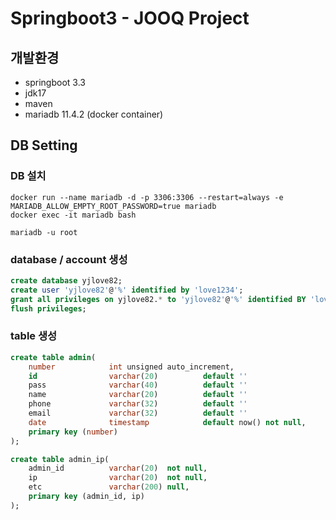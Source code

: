 # Springboot3 - JOOQ Project
## 개발환경
- springboot 3.3
- jdk17
- maven
- mariadb 11.4.2 (docker container)

## DB Setting
### DB 설치
```shell
docker run --name mariadb -d -p 3306:3306 --restart=always -e MARIADB_ALLOW_EMPTY_ROOT_PASSWORD=true mariadb
docker exec -it mariadb bash

mariadb -u root
```
### database / account 생성
```sql
create database yjlove82;
create user 'yjlove82'@'%' identified by 'love1234';
grant all privileges on yjlove82.* to 'yjlove82'@'%' identified BY 'love1234';
flush privileges;
```

### table 생성
```sql
create table admin(
    number            int unsigned auto_increment,
    id                varchar(20)          default ''                    not null,
    pass              varchar(40)          default ''                    not null,
    name              varchar(20)          default ''                    not null,
    phone             varchar(32)          default ''                    not null,
    email             varchar(32)          default ''                    not null,
    date              timestamp            default now() not null,
    primary key (number)
);

create table admin_ip(
    admin_id          varchar(20)  not null,
    ip                varchar(20)  not null,
    etc               varchar(200) null,
    primary key (admin_id, ip)
);
```

